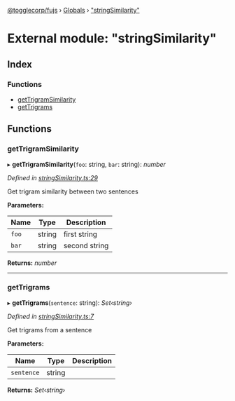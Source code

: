 [@togglecorp/fujs](../README.md) › [Globals](../globals.md) › ["stringSimilarity"](_stringsimilarity_.md)

# External module: "stringSimilarity"

## Index

### Functions

* [getTrigramSimilarity](_stringsimilarity_.md#gettrigramsimilarity)
* [getTrigrams](_stringsimilarity_.md#gettrigrams)

## Functions

###  getTrigramSimilarity

▸ **getTrigramSimilarity**(`foo`: string, `bar`: string): *number*

*Defined in [stringSimilarity.ts:29](https://github.com/toggle-corp/fujs/blob/8801a55/src/stringSimilarity.ts#L29)*

Get trigram similarity between two sentences

**Parameters:**

Name | Type | Description |
------ | ------ | ------ |
`foo` | string | first string |
`bar` | string | second string  |

**Returns:** *number*

___

###  getTrigrams

▸ **getTrigrams**(`sentence`: string): *Set‹string›*

*Defined in [stringSimilarity.ts:7](https://github.com/toggle-corp/fujs/blob/8801a55/src/stringSimilarity.ts#L7)*

Get trigrams from a sentence

**Parameters:**

Name | Type | Description |
------ | ------ | ------ |
`sentence` | string |   |

**Returns:** *Set‹string›*
